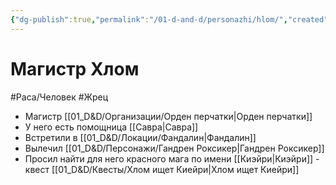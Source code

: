 ```yaml
---
{"dg-publish":true,"permalink":"/01-d-and-d/personazhi/hlom/","created":"2024-11-09T09:06:49.973+03:00","updated":"2023-12-26T14:53:47.852+03:00"}
---
```



# Магистр Хлом
#Раса/Человек #Жрец

* Магистр [[01_D&D/Организации/Орден перчатки\|Орден перчатки]]
* У него есть помощница [[Савра\|Савра]]
* Встретили в [[01_D&D/Локации/Фандалин\|Фандалин]]
* Вылечил [[01_D&D/Персонажи/Гандрен Роксикер\|Гандрен Роксикер]]
* Просил найти для него красного мага по имени [[Киэйри\|Киэйри]] - квест [[01_D&D/Квесты/Хлом ищет Киейри\|Хлом ищет Киейри]]